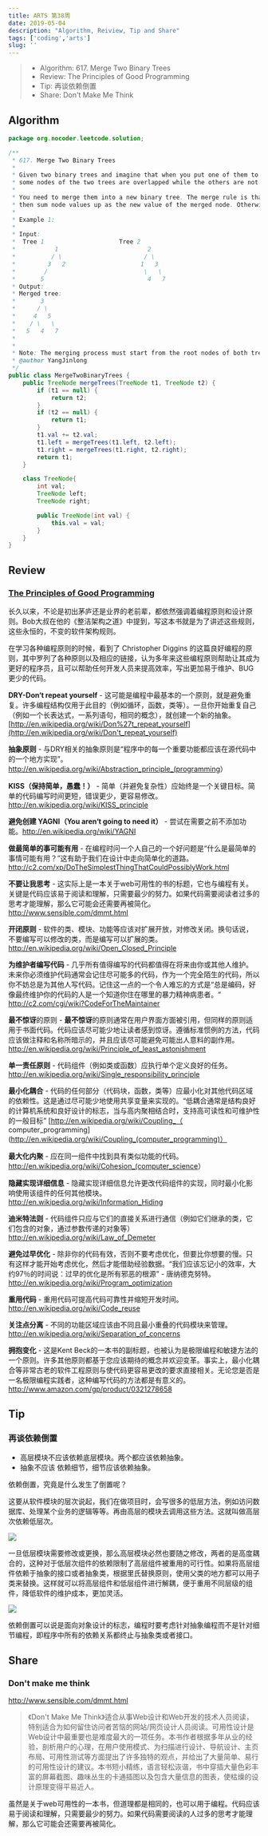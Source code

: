 ```yaml
---
title: ARTS 第38周
date: 2019-05-04
description: "Algorithm, Reiview, Tip and Share"
tags: ['coding','arts']
slug: ''
---
```


> - Algorithm: 617. Merge Two Binary Trees
> - Review: The Principles of Good Programming
> - Tip: 再谈依赖倒置
> - Share: Don't Make Me Think

## Algorithm

```java
package org.nocoder.leetcode.solution;

/**
 * 617. Merge Two Binary Trees
 *
 * Given two binary trees and imagine that when you put one of them to cover the other,
 * some nodes of the two trees are overlapped while the others are not.
 *
 * You need to merge them into a new binary tree. The merge rule is that if two nodes overlap,
 * then sum node values up as the new value of the merged node. Otherwise, the NOT null node will be used as the node of new tree.
 *
 * Example 1:
 *
 * Input:
 * 	Tree 1                     Tree 2
 *           1                         2
 *          / \                       / \
 *         3   2                     1   3
 *        /                           \   \
 *       5                             4   7
 * Output:
 * Merged tree:
 * 	     3
 * 	    / \
 * 	   4   5
 * 	  / \   \
 * 	 5   4   7
 *
 *
 * Note: The merging process must start from the root nodes of both trees.
 * @author YangJinlong
 */
public class MergeTwoBinaryTrees {
    public TreeNode mergeTrees(TreeNode t1, TreeNode t2) {
        if (t1 == null) {
            return t2;
        }
        if (t2 == null) {
            return t1;
        }
        t1.val += t2.val;
        t1.left = mergeTrees(t1.left, t2.left);
        t1.right = mergeTrees(t1.right, t2.right);
        return t1;
    }

    class TreeNode{
        int val;
        TreeNode left;
        TreeNode right;

        public TreeNode(int val) {
            this.val = val;
        }
    }
}
```


## Review

### [The Principles of Good Programming](https://www.artima.com/weblogs/viewpost.jsp?thread=331531)

长久以来，不论是初出茅庐还是业界的老前辈，都依然强调着编程原则和设计原则。Bob大叔在他的《整洁架构之道》中提到，写这本书就是为了讲述这些规则，这些永恒的，不变的软件架构规则。

在学习各种编程原则的时候，看到了 Christopher Diggins 的这篇良好编程的原则，其中罗列了各种原则以及相应的链接，认为多年来这些编程原则帮助让其成为更好的程序员，且可以帮助任何开发人员来提高效率，写出更加易于维护、BUG更少的代码。

**DRY-Don‘t repeat yourself** - 这可能是编程中最基本的一个原则，就是避免重复。许多编程结构仅用于此目的（例如循环，函数，类等）。一旦你开始重复自己（例如一个长表达式，一系列语句，相同的概念），就创建一个新的抽象。 [http://en.wikipedia.org/wiki/Don%27t_repeat_yourself](http://en.wikipedia.org/wiki/Don't_repeat_yourself)

**抽象原则** - 与DRY相关的抽象原则是“程序中的每一个重要功能都应该在源代码中的一个地方实现”。<http://en.wikipedia.org/wiki/Abstraction_principle_(programming>）

**KISS（保持简单，愚蠢！）** - 简单（并避免复杂性）应始终是一个关键目标。简单的代码编写时间更短，错误更少，更容易修改。 <http://en.wikipedia.org/wiki/KISS_principle>

**避免创建 YAGNI（You aren‘t going to need it）** - 尝试在需要之前不添加功能。<http://en.wikipedia.org/wiki/YAGNI>

**做最简单的事可能有用** - 在编程时问一个人自己的一个好问题是“什么是最简单的事情可能有用？”这有助于我们在设计中走向简单化的道路。<http://c2.com/xp/DoTheSimplestThingThatCouldPossiblyWork.html>

**不要让我思考** - 这实际上是一本关于web可用性的书的标题，它也与编程有关。关键是代码应该易于阅读和理解，只需要最少的努力。如果代码需要阅读者过多的思考才能理解，那么它可能会还需要再被简化。 <http://www.sensible.com/dmmt.html>

**开闭原则** - 软件的类、模块、功能等应该对扩展开放，对修改关闭。换句话说，不要编写可以修改的类，而是编写可以扩展的类。<http://en.wikipedia.org/wiki/Open_Closed_Principle>

**为维护者编写代码** - 几乎所有值得编写的代码都值得在将来由你或其他人维护。未来你必须维护代码通常会记住尽可能多的代码，作为一个完全陌生的代码，所以你不妨总是为其他人写代码。记住这一点的一个令人难忘的方式是“总是编码，好像最终维护你的代码的人是一个知道你住在哪里的暴力精神病患者。“ <http://c2.com/cgi/wiki?CodeForTheMaintainer>

**最不惊讶**的原则 - **最不惊讶**的原则通常在用户界面方面被引用，但同样的原则适用于书面代码。代码应该尽可能少地让读者感到惊讶。遵循标准惯例的方法，代码应该做注释和名称所暗示的，并且应该尽可能避免可能出人意料的副作用。 <http://en.wikipedia.org/wiki/Principle_of_least_astonishment>

**单一责任原则** - 代码组件（例如类或函数）应执行单个定义良好的任务。 <http://en.wikipedia.org/wiki/Single_responsibility_principle>

**最小化耦合** - 代码的任何部分（代码块，函数，类等）应最小化对其他代码区域的依赖性。这是通过尽可能少地使用共享变量来实现的。“低耦合通常是结构良好的计算机系统和良好设计的标志，当与高内聚相结合时，支持高可读性和可维护性的一般目标” [http://en.wikipedia.org/wiki/Coupling_（ computer_programming](http://en.wikipedia.org/wiki/Coupling_(computer_programming)）

**最大化内聚** - 应在同一组件中找到具有类似功能的代码。 <http://en.wikipedia.org/wiki/Cohesion_(computer_science>）

**隐藏实现详细信息** - 隐藏实现详细信息允许更改代码组件的实现，同时最小化影响使用该组件的任何其他模块。 <http://en.wikipedia.org/wiki/Information_Hiding>

**迪米特法则** - 代码组件只应与它们的直接关系进行通信（例如它们继承的类，它们包含的对象，通过参数传递的对象等） <http://en.wikipedia.org/wiki/Law_of_Demeter>

**避免过早优化** - 除非你的代码有效，否则不要考虑优化，但要比你想要的慢。只有这样才能开始考虑优化，然后才能借助经验数据。“我们应该忘记小的效率，大约97％的时间说：过早的优化是所有邪恶的根源” - 唐纳德克努特。 <http://en.wikipedia.org/wiki/Program_optimization>

**重用代码** - 重用代码可提高代码可靠性并缩短开发时间。 <http://en.wikipedia.org/wiki/Code_reuse>

**关注点分离** - 不同的功能区域应该由不同且最小重叠的代码模块来管理。 <http://en.wikipedia.org/wiki/Separation_of_concerns>

**拥抱变化** - 这是Kent Beck的一本书的副标题，也被认为是极限编程和敏捷方法的一个原则。许多其他原则都基于您应该期待的概念并欢迎变革。事实上，最小化耦合等非常古老的软件工程原则与使代码更容易更改的要求直接相关。无论您是否是一名极限编程实践者，这种编写代码的方法都是有意义的。<http://www.amazon.com/gp/product/0321278658>

## Tip

### 再谈依赖倒置

- 高层模块不应该依赖底层模块。两个都应该依赖抽象。
- 抽象不应该 依赖细节，细节应该依赖抽象。

依赖倒置，究竟是什么发生了倒置呢？

这要从软件模块的层次说起，我们在做项目时，会写很多的低层方法，例如访问数据库、处理某个业务的逻辑等等。再由高层的模块去调用这些方法。这就叫做高层次依赖低层次。

![](./images/高层依赖低层.png)

一旦低层模块需要修改或更换，那么高层模块必然也要随之修改，两者的是高度耦合的，这种对于低层次组件的依赖限制了高层组件被重用的可行性。如果将高层组件依赖于抽象的接口或者抽象类，根据里氏替换原则，使用父类的地方都可以用子类来替换。这样就可以将高层组件和低层组件进行解耦，便于重用不同层级的组件，降低软件的维护成本，更加灵活。

![](./images/依赖倒置-高层依赖接口.png)

依赖倒置可以说是面向对象设计的标志，编程时要考虑针对抽象编程而不是针对细节编程，即程序中所有的依赖关系都终止与抽象类或者接口。


## Share

### Don't make me think

http://www.sensible.com/dmmt.html

> 《Don't Make Me Think》适合从事Web设计和Web开发的技术人员阅读，特别适合为如何留住访问者苦恼的网站/网页设计人员阅读。可用性设计是Web设计中最重要也是难度最大的一项任务。本书作者根据多年从业的经验，剖析用户的心理，在用户使用模式、为扫描进行设计、导航设计、主页布局、可用性测试等方面提出了许多独特的观点，并给出了大量简单、易行的可用性设计的建议。本书短小精练，语言轻松诙谐，书中穿插大量色彩丰富的屏幕截图、趣味丛生的卡通插图以及包含大量信息的图表，使枯燥的设计原理变得平易近人。

虽然是关于web可用性的一本书，但道理都是相同的，也可以用于编程。代码应该易于阅读和理解，只需要最少的努力。如果代码需要阅读的人过多的思考才能理解，那么它可能会还需要再被简化。